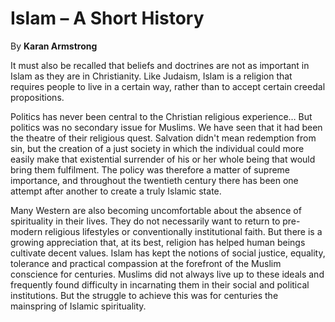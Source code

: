 Islam – A Short History
=======================

By **Karan Armstrong**

It must also be recalled that beliefs and doctrines are not as important in
Islam as they are in Christianity. Like Judaism, Islam is a religion that
requires people to live in a certain way, rather than to accept certain creedal
propositions.

Politics has never been central to the Christian religious experience… But
politics was no secondary issue for Muslims. We have seen that it had been the
theatre of their religious quest. Salvation didn't mean redemption from sin, but
the creation of a just society in which the individual could more easily make
that existential surrender of his or her whole being that would bring them
fulfilment. The policy was therefore a matter of supreme importance, and
throughout the twentieth century there has been one attempt after another to
create a truly Islamic state.

Many Western are also becoming uncomfortable about the absence of spirituality
in their lives. They do not necessarily want to return to pre-modern religious
lifestyles or conventionally institutional faith. But there is a growing
appreciation that, at its best, religion has helped human beings cultivate
decent values. Islam has kept the notions of social justice, equality, tolerance
and practical compassion at the forefront of the Muslim conscience for
centuries. Muslims did not always live up to these ideals and frequently found
difficulty in incarnating them in their social and political institutions. But
the struggle to achieve this was for centuries the mainspring of Islamic
spirituality.


